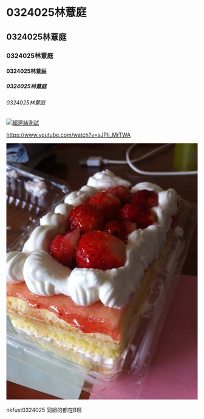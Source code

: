 # 0324025林薏庭
## 0324025林薏庭
### 0324025林薏庭
#### 0324025林薏庭
##### 0324025林薏庭
###### 0324025林薏庭



[![超連結測試](https://www.youtube.com/watch?v=sJPIi_MrTWA.jpg)](https://www.youtube.com/watch?v=sJPIi_MrTWA "piano")

<https://www.youtube.com/watch?v=sJPIi_MrTWA>

![20170409_170414_0038](20170409_170414_0038.jpg)


nkfust0324025
同組的都在B班

